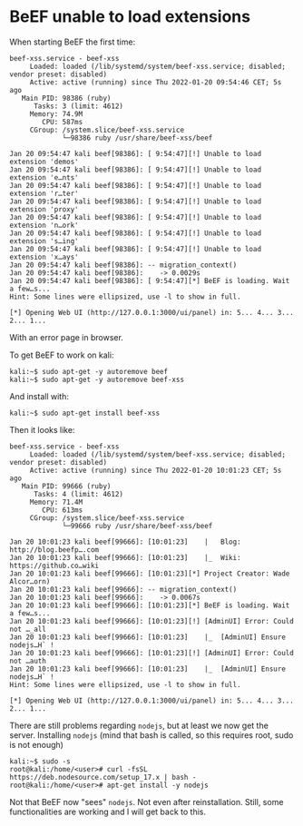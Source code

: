 # BeEF unable to load extensions

When starting BeEF the first time:

```text
beef-xss.service - beef-xss
     Loaded: loaded (/lib/systemd/system/beef-xss.service; disabled; vendor preset: disabled)
     Active: active (running) since Thu 2022-01-20 09:54:46 CET; 5s ago
   Main PID: 98386 (ruby)
      Tasks: 3 (limit: 4612)
     Memory: 74.9M
        CPU: 587ms
     CGroup: /system.slice/beef-xss.service
             └─98386 ruby /usr/share/beef-xss/beef

Jan 20 09:54:47 kali beef[98386]: [ 9:54:47][!] Unable to load extension 'demos'
Jan 20 09:54:47 kali beef[98386]: [ 9:54:47][!] Unable to load extension 'e…nts'
Jan 20 09:54:47 kali beef[98386]: [ 9:54:47][!] Unable to load extension 'r…ter'
Jan 20 09:54:47 kali beef[98386]: [ 9:54:47][!] Unable to load extension 'proxy'
Jan 20 09:54:47 kali beef[98386]: [ 9:54:47][!] Unable to load extension 'n…ork'
Jan 20 09:54:47 kali beef[98386]: [ 9:54:47][!] Unable to load extension 's…ing'
Jan 20 09:54:47 kali beef[98386]: [ 9:54:47][!] Unable to load extension 'x…ays'
Jan 20 09:54:47 kali beef[98386]: -- migration_context()
Jan 20 09:54:47 kali beef[98386]:    -> 0.0029s
Jan 20 09:54:47 kali beef[98386]: [ 9:54:47][*] BeEF is loading. Wait a few…s...
Hint: Some lines were ellipsized, use -l to show in full.

[*] Opening Web UI (http://127.0.0.1:3000/ui/panel) in: 5... 4... 3... 2... 1... 

```

With an error page in browser.

To get BeEF to work on kali:

```text
kali:~$ sudo apt-get -y autoremove beef
kali:~$ sudo apt-get -y autoremove beef-xss
```

And install with:

```text
kali:~$ sudo apt-get install beef-xss
```

Then it looks like:

```text
beef-xss.service - beef-xss
     Loaded: loaded (/lib/systemd/system/beef-xss.service; disabled; vendor preset: disabled)
     Active: active (running) since Thu 2022-01-20 10:01:23 CET; 5s ago
   Main PID: 99666 (ruby)
      Tasks: 4 (limit: 4612)
     Memory: 71.4M
        CPU: 613ms
     CGroup: /system.slice/beef-xss.service
             └─99666 ruby /usr/share/beef-xss/beef

Jan 20 10:01:23 kali beef[99666]: [10:01:23]    |   Blog: http://blog.beefp….com
Jan 20 10:01:23 kali beef[99666]: [10:01:23]    |_  Wiki: https://github.co…wiki
Jan 20 10:01:23 kali beef[99666]: [10:01:23][*] Project Creator: Wade Alcor…orn)
Jan 20 10:01:23 kali beef[99666]: -- migration_context()
Jan 20 10:01:23 kali beef[99666]:    -> 0.0067s
Jan 20 10:01:23 kali beef[99666]: [10:01:23][*] BeEF is loading. Wait a few…s...
Jan 20 10:01:23 kali beef[99666]: [10:01:23][!] [AdminUI] Error: Could not …_all
Jan 20 10:01:23 kali beef[99666]: [10:01:23]    |_  [AdminUI] Ensure nodejs…H` !
Jan 20 10:01:23 kali beef[99666]: [10:01:23][!] [AdminUI] Error: Could not …auth
Jan 20 10:01:23 kali beef[99666]: [10:01:23]    |_  [AdminUI] Ensure nodejs…H` !
Hint: Some lines were ellipsized, use -l to show in full.

[*] Opening Web UI (http://127.0.0.1:3000/ui/panel) in: 5... 4... 3... 2... 1... 
```

There are still problems regarding `nodejs`, but at least we now get the server.
Installing `nodejs` (mind that bash is called, so this requires root, sudo is not enough)

```text
kali:~$ sudo -s                                                       
root@kali:/home/<user># curl -fsSL https://deb.nodesource.com/setup_17.x | bash -
root@kali:/home/<user># apt-get install -y nodejs
```
Not that BeEF now "sees" `nodejs`. Not even after reinstallation. Still, some functionalities are working and I will get back to this.